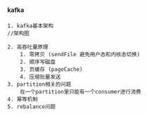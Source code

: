 #### kafka
    1. kafka基本架构
    //架构图
    
    2. 高吞吐量原理
        1. 零拷贝 (sendFile 避免用户态和内核态切换)
        2. 顺序写磁盘
        3. 页缓存 (pageCache)
        4. 压缩批量发送
    3. partition相关的问题
        在一个partition里只能有一个consumer进行消费
    4. 幂等机制
    5. rebalance问题